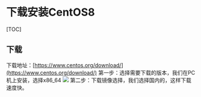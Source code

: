 # 下载安装CentOS8
[TOC]

## 下载
下载地址：[https://www.centos.org/download/](https://www.centos.org/download/)
第一步：选择需要下载的版本，我们在PC机上安装，选择x86_64
![](./_image/2020-09-17-15-59-36.jpg)
第二步：下载镜像选择，我们选择国内的，这样下载速度快。

